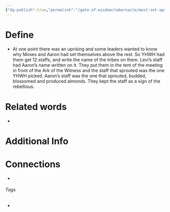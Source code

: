 ```yaml
---
{"dg-publish":true,"permalink":"/gate-of-wisdom/tabernacle/most-set-apart-place/aarons-staff/","tags":["#GateWisdom","#Tabernacle","#MostSetApartPlace"]}
---
```


# Define
- At one point there was an uprising and some leaders wanted to know why Moses and Aaron had set themselves above the rest. So YHWH had them get 12 staffs, and write the name of the tribes on them. Levi’s staff had Aaron’s name written on it. They put them in the tent of the meeting in front of the Ark of the Witness and the staff that sprouted was the one YHWH picked. Aaron’s staff was the one that sprouted, budded, blossomed and produced almonds. They kept the staff as a sign of the rebellious.

# Related words
- 

# Additional Info


# Connections


- 

###### Tags
- 